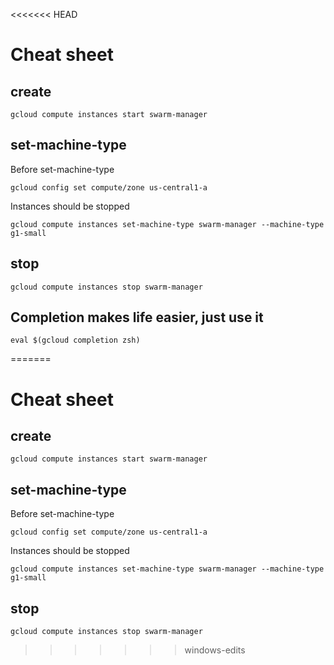 <<<<<<< HEAD
# Cheat sheet
## create
```
gcloud compute instances start swarm-manager
```
## set-machine-type

Before set-machine-type
```
gcloud config set compute/zone us-central1-a
```
Instances should be stopped
```
gcloud compute instances set-machine-type swarm-manager --machine-type g1-small
```
## stop
```
gcloud compute instances stop swarm-manager
```
## Completion makes life easier, just use it
```
eval $(gcloud completion zsh)
```
=======
# Cheat sheet
## create
```
gcloud compute instances start swarm-manager
```
## set-machine-type

Before set-machine-type
```
gcloud config set compute/zone us-central1-a
```
Instances should be stopped
```
gcloud compute instances set-machine-type swarm-manager --machine-type g1-small
```
## stop
```
gcloud compute instances stop swarm-manager
```
>>>>>>> windows-edits
